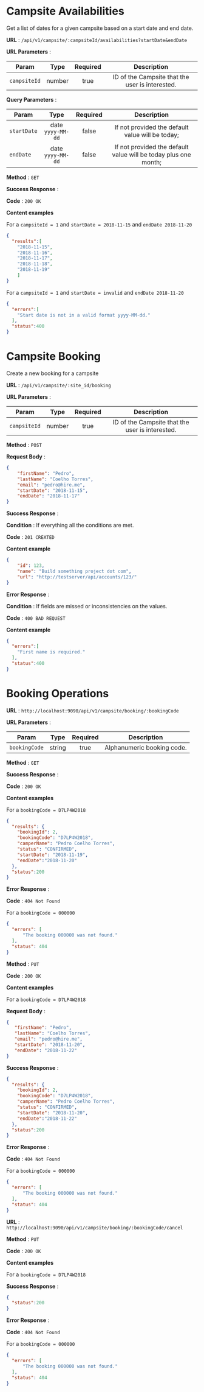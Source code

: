 # Campsite Availabilities

Get a list of dates for a given campsite based on a start date and end date.

**URL** : `/api/v1/campsite/:campsiteId/availabilities?startDate&endDate`

**URL Parameters** : 

| Param         | Type    | Required | Description |
| ------------- |:-------:| :-------:| :----------:|
| `campsiteId`  | number  | true     | ID of the Campsite that the user is interested.


**Query Parameters** : 

| Param        | Type              | Required | Description |
| ------------ |:-----------------:| :-------:| :----------:|
| `startDate`  | date `yyyy-MM-dd` | false    | If not provided the default value will be today;
| `endDate`   | date `yyyy-MM-dd` | false    | If not provided the default value will be today plus one month;

**Method** : `GET`

**Success Response** : 

**Code** : `200 OK`

**Content examples**

For a `campsiteId = 1` and `startDate = 2018-11-15` and `endDate 2018-11-20`

```json
{
  "results":[
    "2018-11-15",
    "2018-11-16",
    "2018-11-17",
    "2018-11-18",
    "2018-11-19"
    ]
}
```

For a `campsiteId = 1` and `startDate = invalid` and `endDate 2018-11-20`

```json
{
  "errors":[
    "Start date is not in a valid format yyyy-MM-dd."
  ],
  "status":400
}
```

# Campsite Booking

Create a new booking for a campsite

**URL** : `/api/v1/campsite/:site_id/booking`

**URL Parameters** : 

| Param         | Type    | Required | Description |
| ------------- |:-------:| :-------:| :----------:|
| `campsiteId`  | number  | true     | ID of the Campsite that the user is interested.


**Method** : `POST`

**Request Body** : 

```json
{
	"firstName": "Pedro",
	"lastName": "Coelho Torres",
	"email": "pedro@hire.me",
	"startDate": "2018-11-15",
	"endDate": "2018-11-17"
}
```

**Success Response** : 

**Condition** : If everything all the conditions are met.

**Code** : `201 CREATED`

**Content example**

```json
{
    "id": 123,
    "name": "Build something project dot com",
    "url": "http://testserver/api/accounts/123/"
}
```

**Error Response** : 

**Condition** : If fields are missed or inconsistencies on the values.

**Code** : `400 BAD REQUEST`

**Content example**

```json
{
  "errors":[
    "First name is required."
  ],
  "status":400
}
```

# Booking Operations

**URL** : `http://localhost:9090/api/v1/campsite/booking/:bookingCode`

**URL Parameters** : 

| Param         | Type    | Required | Description |
| ------------- |:-------:| :-------:| :----------:|
| `bookingCode` | string  | true     | Alphanumeric booking code.


**Method** : `GET`

**Success Response** : 

**Code** : `200 OK`

**Content examples**

For a `bookingCode = D7LP4W2018`

```json
{ 
  "results": {
    "bookingId": 2,
    "bookingCode": "D7LP4W2018",
    "camperName": "Pedro Coelho Torres",
    "status": "CONFIRMED",
    "startDate": "2018-11-19", 
    "endDate":"2018-11-20"
  },
  "status":200
}
```

**Error Response** : 

**Code** : `404 Not Found`


For a `bookingCode = 000000`

```json
{
  "errors": [
      "The booking 000000 was not found."
  ],
  "status": 404
}
```

**Method** : `PUT`

**Code** : `200 OK`

**Content examples**

For a `bookingCode = D7LP4W2018`

**Request Body** : 

```json
{
   "firstName": "Pedro",
   "lastName": "Coelho Torres",
   "email": "pedro@hire.me",
   "startDate": "2018-11-20",
   "endDate": "2018-11-22"
}
```

**Success Response** : 

```json
{ 
  "results": {
    "bookingId": 2,
    "bookingCode": "D7LP4W2018",
    "camperName": "Pedro Coelho Torres",
    "status": "CONFIRMED",
    "startDate": "2018-11-20", 
    "endDate":"2018-11-22"
  },
  "status":200
}
```

**Error Response** : 

**Code** : `404 Not Found`


For a `bookingCode = 000000`

```json
{
  "errors": [
      "The booking 000000 was not found."
  ],
  "status": 404
}
```
**URL** : `http://localhost:9090/api/v1/campsite/booking/:bookingCode/cancel`

**Method** : `PUT`

**Code** : `200 OK`

**Content examples**

For a `bookingCode = D7LP4W2018`

**Success Response** : 

```json
{ 
  "status":200
}
```

**Error Response** : 

**Code** : `404 Not Found`


For a `bookingCode = 000000`

```json
{
  "errors": [
      "The booking 000000 was not found."
  ],
  "status": 404
}
```